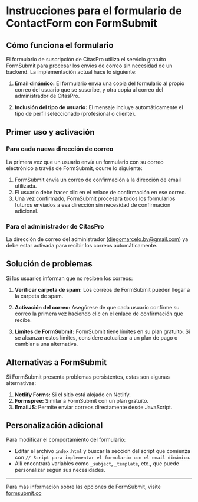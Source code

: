 # Instrucciones para el formulario de ContactForm con FormSubmit

## Cómo funciona el formulario

El formulario de suscripción de CitasPro utiliza el servicio gratuito FormSubmit para procesar los envíos de correo sin necesidad de un backend. La implementación actual hace lo siguiente:

1. **Email dinámico:** El formulario envía una copia del formulario al propio correo del usuario que se suscribe, y otra copia al correo del administrador de CitasPro.

2. **Inclusión del tipo de usuario:** El mensaje incluye automáticamente el tipo de perfil seleccionado (profesional o cliente).

## Primer uso y activación

### Para cada nueva dirección de correo

La primera vez que un usuario envía un formulario con su correo electrónico a través de FormSubmit, ocurre lo siguiente:

1. FormSubmit envía un correo de confirmación a la dirección de email utilizada.
2. El usuario debe hacer clic en el enlace de confirmación en ese correo.
3. Una vez confirmado, FormSubmit procesará todos los formularios futuros enviados a esa dirección sin necesidad de confirmación adicional.

### Para el administrador de CitasPro

La dirección de correo del administrador (diegomarcelo.bv@gmail.com) ya debe estar activada para recibir los correos automáticamente.

## Solución de problemas

Si los usuarios informan que no reciben los correos:

1. **Verificar carpeta de spam:** Los correos de FormSubmit pueden llegar a la carpeta de spam.

2. **Activación del correo:** Asegúrese de que cada usuario confirme su correo la primera vez haciendo clic en el enlace de confirmación que recibe.

3. **Límites de FormSubmit:** FormSubmit tiene límites en su plan gratuito. Si se alcanzan estos límites, considere actualizar a un plan de pago o cambiar a una alternativa.

## Alternativas a FormSubmit

Si FormSubmit presenta problemas persistentes, estas son algunas alternativas:

1. **Netlify Forms:** Si el sitio está alojado en Netlify.
2. **Formspree:** Similar a FormSubmit con un plan gratuito.
3. **EmailJS:** Permite enviar correos directamente desde JavaScript.

## Personalización adicional

Para modificar el comportamiento del formulario:

- Editar el archivo `index.html` y buscar la sección del script que comienza con `// Script para implementar el formulario con el email dinámico`.
- Allí encontrará variables como `_subject`, `_template`, etc., que puede personalizar según sus necesidades.

---

Para más información sobre las opciones de FormSubmit, visite [formsubmit.co](https://formsubmit.co/)
